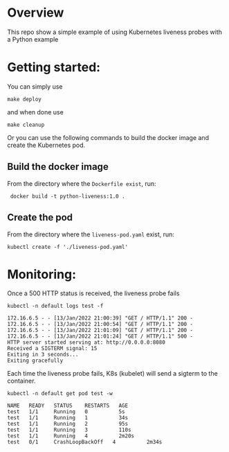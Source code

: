 # Overview

This repo show a simple example of using Kubernetes liveness probes with a Python example


# Getting started:

You can simply use 
```
make deploy
```
and when done use 

```
make cleanup
```

Or you can use the following commands to build the docker image and create the Kubernetes pod.

## Build the docker image

From the directory where the `Dockerfile exist`, run:

```
 docker build -t python-liveness:1.0 .
```

## Create the pod

From the directory where the `liveness-pod.yaml` exist, run:

```
kubectl create -f './liveness-pod.yaml'
```

# Monitoring:

Once a 500 HTTP status is received, the liveness probe fails

```
kubectl -n default logs test -f
```
```
172.16.6.5 - - [13/Jan/2022 21:00:39] "GET / HTTP/1.1" 200 -
172.16.6.5 - - [13/Jan/2022 21:00:54] "GET / HTTP/1.1" 200 -
172.16.6.5 - - [13/Jan/2022 21:01:09] "GET / HTTP/1.1" 200 -
172.16.6.5 - - [13/Jan/2022 21:01:24] "GET / HTTP/1.1" 500 -
HTTP server started serving at: http://0.0.0.0:8080
Received a SIGTERM signal: 15
Exiting in 3 seconds...
Exiting gracefully
```

Each time the liveness probe fails, K8s (kubelet) will send a sigterm to the container.

```
kubectl -n default get pod test -w
```

```
NAME   READY   STATUS    RESTARTS   AGE
test   1/1     Running   0          5s
test   1/1     Running   1          34s
test   1/1     Running   2          95s
test   1/1     Running   3          110s
test   1/1     Running   4          2m20s
test   0/1     CrashLoopBackOff   4          2m34s
```